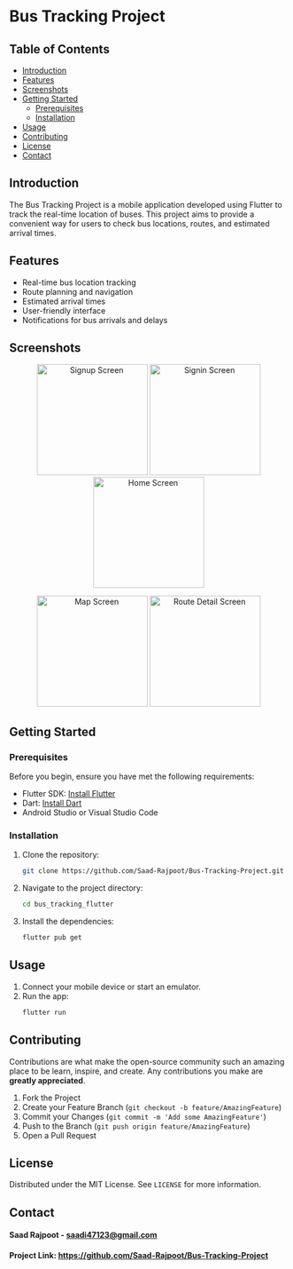 # Bus Tracking Project

## Table of Contents

- [Introduction](#introduction)
- [Features](#features)
- [Screenshots](#screenshots)
- [Getting Started](#getting-started)
  - [Prerequisites](#prerequisites)
  - [Installation](#installation)
- [Usage](#usage)
- [Contributing](#contributing)
- [License](#license)
- [Contact](#contact)

## Introduction

The Bus Tracking Project is a mobile application developed using Flutter to track the real-time location of buses. This project aims to provide a convenient way for users to check bus locations, routes, and estimated arrival times.

## Features

- Real-time bus location tracking
- Route planning and navigation
- Estimated arrival times
- User-friendly interface
- Notifications for bus arrivals and delays

## Screenshots

<p align="center">
  <img src="https://user-images.githubusercontent.com/69424471/230732957-ba241a1b-83ea-4d2d-8de6-a5108d61643a.jpeg" alt="Signup Screen" width="200"/>
  <img src="https://user-images.githubusercontent.com/69424471/230732960-f80bc874-fe03-4759-9ece-65e475bbf971.jpeg" alt="Signin Screen" width="200"/>
  <img src="https://user-images.githubusercontent.com/69424471/230732970-88bba274-aa3b-403a-a74f-3c5b328f5bfd.jpeg" alt="Home Screen" width="200"/>
</p>
<p align="center">
  <img src="https://user-images.githubusercontent.com/69424471/230732961-118ea3d8-27fb-43d8-b5c7-ef5de6e7c254.jpeg" alt="Map Screen" width="200"/>
  <img src="https://user-images.githubusercontent.com/69424471/230732967-2129ab16-ae96-42f3-adda-116d5c7240ce.jpeg" alt="Route Detail Screen" width="200"/>
</p>

## Getting Started

### Prerequisites

Before you begin, ensure you have met the following requirements:

- Flutter SDK: [Install Flutter](https://flutter.dev/docs/get-started/install)
- Dart: [Install Dart](https://dart.dev/get-dart)
- Android Studio or Visual Studio Code

### Installation

1. Clone the repository:
    ```sh
    git clone https://github.com/Saad-Rajpoot/Bus-Tracking-Project.git
    ```
2. Navigate to the project directory:
    ```sh
    cd bus_tracking_flutter
    ```
3. Install the dependencies:
    ```sh
    flutter pub get
    ```

## Usage

1. Connect your mobile device or start an emulator.
2. Run the app:
    ```sh
    flutter run
    ```

## Contributing

Contributions are what make the open-source community such an amazing place to be learn, inspire, and create. Any contributions you make are **greatly appreciated**.

1. Fork the Project
2. Create your Feature Branch (`git checkout -b feature/AmazingFeature`)
3. Commit your Changes (`git commit -m 'Add some AmazingFeature'`)
4. Push to the Branch (`git push origin feature/AmazingFeature`)
5. Open a Pull Request

## License

Distributed under the MIT License. See `LICENSE` for more information.

## Contact

#### Saad Rajpoot - saadi47123@gmail.com

#### Project Link: https://github.com/Saad-Rajpoot/Bus-Tracking-Project





   


